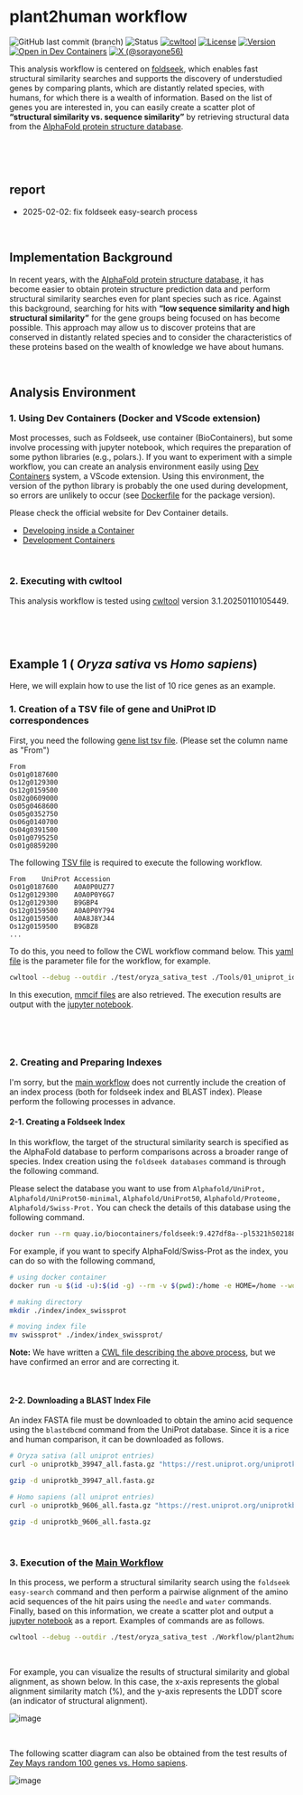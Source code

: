 # plant2human workflow

![GitHub last commit (branch)](https://img.shields.io/github/last-commit/yonesora56/plant2human/main)
![Status](https://img.shields.io/badge/status-development-yellow)
[![cwltool](https://img.shields.io/badge/cwltool-3.1.20250110105449-success)](https://github.com/common-workflow-language/cwltool/releases/tag/3.1.20250110105449)
[![License](https://img.shields.io/badge/License-MIT-blue.svg)](./LICENSE)
[![Version](https://img.shields.io/badge/version-1.0.1-brightgreen)](https://github.com/yonesora56/plant2human/releases/tag/v1.0.1)
[![Open in Dev Containers](https://img.shields.io/static/v1?label=Dev%20Containers&message=python3.11&color=blue&logo=docker)](https://github.com/yonesora56/plant2human/tree/main/.devcontainer)
[![X (@sorayone56)](https://img.shields.io/badge/X-sorayone56-black?style=flat&logo=x&logoColor=white)](https://x.com/sorayone56)


This analysis workflow is centered on [foldseek](https://github.com/steineggerlab/foldseek), which enables fast structural similarity searches and supports the discovery of understudied genes by comparing plants, which are distantly related species, with humans, for which there is a wealth of information.
Based on the list of genes you are interested in, you can easily create a scatter plot of **“structural similarity vs. sequence similarity”** by retrieving structural data from the [AlphaFold protein structure database](https://alphafold.ebi.ac.uk/).

&nbsp;

&nbsp;

## report

- 2025-02-02: fix foldseek easy-search process

&nbsp;

## Implementation Background

In recent years, with the [AlphaFold protein structure database](https://alphafold.ebi.ac.uk/), it has become easier to obtain protein structure prediction data and perform structural similarity searches even for plant species such as rice. Against this background, searching for hits with **“low sequence similarity and high structural similarity”** for the gene groups being focused on has become possible. This approach may allow us to discover proteins that are conserved in distantly related species and to consider the characteristics of these proteins based on the wealth of knowledge we have about humans.

&nbsp;

## Analysis Environment

### **1. Using Dev Containers (Docker and VScode extension)**

Most processes, such as Foldseek, use container (BioContainers), but some involve processing with jupyter notebook, which requires the preparation of some python libraries (e.g., polars.).
If you want to experiment with a simple workflow, you can create an analysis environment easily using [Dev Containers](./.devcontainer/devcontainer.json) system, a VScode extension.
Using this environment, the version of the python library is probably the one used during development, so errors are unlikely to occur (see [Dockerfile](./.devcontainer/Dockerfile) for the package version).

Please check the official website for Dev Container details.
- [Developing inside a Container](https://code.visualstudio.com/docs/devcontainers/containers)
- [Development Containers](https://containers.dev/)

&nbsp;

### **2. Executing with cwltool**

This analysis workflow is tested using [cwltool](https://github.com/common-workflow-language/cwltool) version 3.1.20250110105449.

&nbsp;

&nbsp;

## Example 1 ( *Oryza sativa* vs *Homo sapiens*)

Here, we will explain how to use the list of 10 rice genes as an example.

### **1. Creation of a TSV file of gene and UniProt ID correspondences**

First, you need the following [gene list tsv file](./test/oryza_sativa_test/oryza_sativa_random_gene_list.tsv). (Please set the column name as "From")

```tsv
From
Os01g0187600
Os12g0129300
Os12g0159500
Os02g0609000
Os05g0468600
Os05g0352750
Os06g0140700
Os04g0391500
Os01g0795250
Os01g0859200
```

The following [TSV file](./test/oryza_sativa_test/rice_random_gene_idmapping_all.tsv) is required to execute the following workflow. 

```tsv
From	UniProt Accession
Os01g0187600	A0A0P0UZ77
Os12g0129300	A0A0P0Y6G7
Os12g0129300	B9GBP4
Os12g0159500	A0A0P0Y794
Os12g0159500	A0A8J8YJ44
Os12g0159500	B9GBZ8
...
```
To do this, you need to follow the CWL workflow command below.
This [yaml file](./job/uniprot_idmapping_job_example_os.yml) is the parameter file for the workflow, for example.

```bash
cwltool --debug --outdir ./test/oryza_sativa_test ./Tools/01_uniprot_idmapping.cwl ./job/uniprot_idmapping_job_example_os.yml
```
In this execution, [mmcif files](./test/oryza_sativa_test/rice_random_gene_mmcif) are also retrieved.
The execution results are output with the [jupyter notebook](./test/oryza_sativa_test/rice_random_gene_uniprot_idmapping.ipynb).

&nbsp;

&nbsp;

### **2. Creating and Preparing Indexes**

I'm sorry, but the [main workflow](./Workflow/plant2human_v1.0.1.cwl) does not currently include the creation of an index process (both for foldseek index and BLAST index).
Please perform the following processes in advance.

#### 2-1. Creating a Foldseek Index

In this workflow, the target of the structural similarity search is specified as the AlphaFold database to perform comparisons across a broader range of species.
Index creation using the `foldseek databases` command is through the following command.

Please select the database you want to use from `Alphafold/UniProt,` `Alphafold/UniProt50-minimal`, `Alphafold/UniProt50`, `Alphafold/Proteome,` `Alphafold/Swiss-Prot.`
You can check the details of this database using the following command.

```bash
docker run --rm quay.io/biocontainers/foldseek:9.427df8a--pl5321h5021889_2 foldseek databases --help
```

For example, if you want to specify AlphaFold/Swiss-Prot as the index, you can do so with the following command,

```bash
# using docker container
docker run -u $(id -u):$(id -g) --rm -v $(pwd):/home -e HOME=/home --workdir /home quay.io/biocontainers/foldseek:9.427df8a--pl5321h5021889_2 foldseek databases Alphafold/Swiss-Prot swissprot tmp --threads 8

# making directory
mkdir ./index/index_swissprot

# moving index file
mv swissprot* ./index/index_swissprot/
```
**Note:** We have written a [CWL file describing the above process](./Tools/02_foldseek_database.cwl), but we have confirmed an error and are correcting it.

&nbsp;

#### 2-2. Downloading a BLAST Index File

An index FASTA file must be downloaded to obtain the amino acid sequence using the `blastdbcmd` command from the UniProt database.
Since it is a rice and human comparison, it can be downloaded as follows.

```bash
# Oryza sativa (all uniprot entries)
curl -o uniprotkb_39947_all.fasta.gz "https://rest.uniprot.org/uniprotkb/stream?compressed=true&format=fasta&query=%28organism_id%3A39947%29"

gzip -d uniprotkb_39947_all.fasta.gz

# Homo sapiens (all uniprot entries)
curl -o uniprotkb_9606_all.fasta.gz "https://rest.uniprot.org/uniprotkb/stream?compressed=true&format=fasta&query=%28organism_id%3A9606%29"

gzip -d uniprotkb_9606_all.fasta.gz
```

&nbsp;

### 3. Execution of the [Main Workflow](./Workflow/plant2human.cwl)

In this process, we perform a structural similarity search using the `foldseek easy-search` command and then perform a pairwise alignment of the amino acid sequences of the hit pairs using the `needle` and `water` commands.
Finally, based on this information, we create a scatter plot and output a [jupyter notebook](./test/oryza_sativa_test/plant2human_report.ipynb) as a report.
Examples of commands are as follows.

```bash
cwltool --debug --outdir ./test/oryza_sativa_test ./Workflow/plant2human.cwl ./job/plant2human_job_example_os.yml
```

&nbsp;

For example, you can visualize the results of structural similarity and global alignment, as shown below.
In this case, the x-axis represents the global alignment similarity match (%), and the y-axis represents the LDDT score (an indicator of structural alignment).

![image](./image/rice_test_scatter_plot.png)

&nbsp;

The following scatter diagram can also be obtained from the test results of [Zey Mays random 100 genes vs. Homo sapiens](./test/zea_mays_test).

![image](./image/zey_mays_scatter_plot.png)

&nbsp;